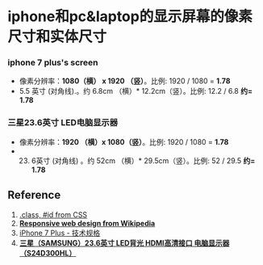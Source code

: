 # iphone和pc&laptop的显示屏幕的像素尺寸和实体尺寸

### iphone 7 plus's screen

-  像素分辨率：**1080（横） x 1920 （竖）**。比例: 1920 / 1080 = **1.78**
- 5.5 英寸 (对角线).。约 6.8cm （横）* 12.2cm（竖）。比例: 12.2 / 6.8 **约= 1.78**



###  三星23.6英寸 LED电脑显示器

-  像素分辨率：**1920 （横）x 1080（竖）**。比例: 1920 / 1080 = **1.78**
- 23. 6英寸 (对角线) 。约 52cm （横）* 29.5cm（竖）。比例: 52 / 29.5 **约= 1.78**



## Reference

1. [.class, #id from CSS](https://en.wikipedia.org/wiki/CSS)
2. [**Responsive web design from Wikipedia**](https://en.wikipedia.org/wiki/Responsive_web_design)
3. [iPhone 7 Plus - 技术规格](https://support.apple.com/kb/SP744?locale=zh_CN)
4. [**三星（SAMSUNG）23.6英寸 LED背光 HDMI高清接口 电脑显示器（S24D300HL）**](https://item.jd.com/1342061.html?cu=true&utm_source=c.duomai.com&utm_medium=tuiguang&utm_campaign=t_16282_118973163&utm_term=232ae16f9bce4968b7379604807ef64b#crumb-wrap)